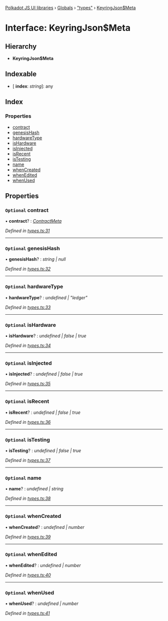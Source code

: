 [Polkadot JS UI libraries](../README.md) › [Globals](../globals.md) › ["types"](../modules/_types_.md) › [KeyringJson$Meta](_types_.keyringjson_meta.md)

# Interface: KeyringJson$Meta

## Hierarchy

* **KeyringJson$Meta**

## Indexable

* \[ **index**: *string*\]: any

## Index

### Properties

* [contract](_types_.keyringjson_meta.md#optional-contract)
* [genesisHash](_types_.keyringjson_meta.md#optional-genesishash)
* [hardwareType](_types_.keyringjson_meta.md#optional-hardwaretype)
* [isHardware](_types_.keyringjson_meta.md#optional-ishardware)
* [isInjected](_types_.keyringjson_meta.md#optional-isinjected)
* [isRecent](_types_.keyringjson_meta.md#optional-isrecent)
* [isTesting](_types_.keyringjson_meta.md#optional-istesting)
* [name](_types_.keyringjson_meta.md#optional-name)
* [whenCreated](_types_.keyringjson_meta.md#optional-whencreated)
* [whenEdited](_types_.keyringjson_meta.md#optional-whenedited)
* [whenUsed](_types_.keyringjson_meta.md#optional-whenused)

## Properties

### `Optional` contract

• **contract**? : *[ContractMeta](_types_.contractmeta.md)*

*Defined in [types.ts:31](https://github.com/polkadot-js/ui/blob/a0637fe/packages/ui-keyring/src/types.ts#L31)*

___

### `Optional` genesisHash

• **genesisHash**? : *string | null*

*Defined in [types.ts:32](https://github.com/polkadot-js/ui/blob/a0637fe/packages/ui-keyring/src/types.ts#L32)*

___

### `Optional` hardwareType

• **hardwareType**? : *undefined | "ledger"*

*Defined in [types.ts:33](https://github.com/polkadot-js/ui/blob/a0637fe/packages/ui-keyring/src/types.ts#L33)*

___

### `Optional` isHardware

• **isHardware**? : *undefined | false | true*

*Defined in [types.ts:34](https://github.com/polkadot-js/ui/blob/a0637fe/packages/ui-keyring/src/types.ts#L34)*

___

### `Optional` isInjected

• **isInjected**? : *undefined | false | true*

*Defined in [types.ts:35](https://github.com/polkadot-js/ui/blob/a0637fe/packages/ui-keyring/src/types.ts#L35)*

___

### `Optional` isRecent

• **isRecent**? : *undefined | false | true*

*Defined in [types.ts:36](https://github.com/polkadot-js/ui/blob/a0637fe/packages/ui-keyring/src/types.ts#L36)*

___

### `Optional` isTesting

• **isTesting**? : *undefined | false | true*

*Defined in [types.ts:37](https://github.com/polkadot-js/ui/blob/a0637fe/packages/ui-keyring/src/types.ts#L37)*

___

### `Optional` name

• **name**? : *undefined | string*

*Defined in [types.ts:38](https://github.com/polkadot-js/ui/blob/a0637fe/packages/ui-keyring/src/types.ts#L38)*

___

### `Optional` whenCreated

• **whenCreated**? : *undefined | number*

*Defined in [types.ts:39](https://github.com/polkadot-js/ui/blob/a0637fe/packages/ui-keyring/src/types.ts#L39)*

___

### `Optional` whenEdited

• **whenEdited**? : *undefined | number*

*Defined in [types.ts:40](https://github.com/polkadot-js/ui/blob/a0637fe/packages/ui-keyring/src/types.ts#L40)*

___

### `Optional` whenUsed

• **whenUsed**? : *undefined | number*

*Defined in [types.ts:41](https://github.com/polkadot-js/ui/blob/a0637fe/packages/ui-keyring/src/types.ts#L41)*

